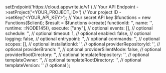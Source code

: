 <?php

use Appwrite\Client;
use Appwrite\Services\Functions;
use Appwrite\Enums\;

$client = (new Client())
    ->setEndpoint('https://cloud.appwrite.io/v1') // Your API Endpoint
    ->setProject('&lt;YOUR_PROJECT_ID&gt;') // Your project ID
    ->setKey('&lt;YOUR_API_KEY&gt;'); // Your secret API key

$functions = new Functions($client);

$result = $functions->create(
    functionId: '<FUNCTION_ID>',
    name: '<NAME>',
    runtime: ::NODE145(),
    execute: ["any"], // optional
    events: [], // optional
    schedule: '', // optional
    timeout: 1, // optional
    enabled: false, // optional
    logging: false, // optional
    entrypoint: '<ENTRYPOINT>', // optional
    commands: '<COMMANDS>', // optional
    scopes: [], // optional
    installationId: '<INSTALLATION_ID>', // optional
    providerRepositoryId: '<PROVIDER_REPOSITORY_ID>', // optional
    providerBranch: '<PROVIDER_BRANCH>', // optional
    providerSilentMode: false, // optional
    providerRootDirectory: '<PROVIDER_ROOT_DIRECTORY>', // optional
    templateRepository: '<TEMPLATE_REPOSITORY>', // optional
    templateOwner: '<TEMPLATE_OWNER>', // optional
    templateRootDirectory: '<TEMPLATE_ROOT_DIRECTORY>', // optional
    templateVersion: '<TEMPLATE_VERSION>' // optional
);